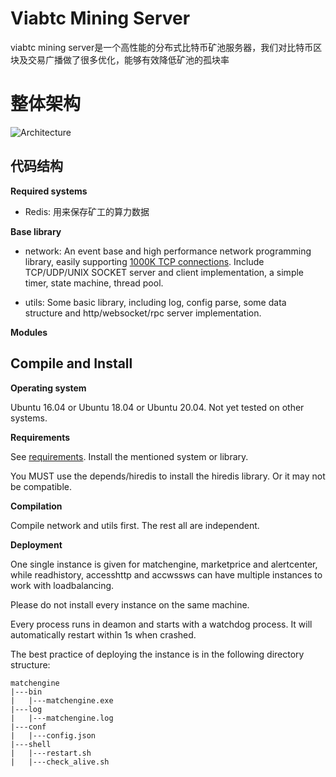 # Viabtc Mining Server
viabtc mining server是一个高性能的分布式比特币矿池服务器，我们对比特币区块及交易广播做了很多优化，能够有效降低矿池的孤块率


# 整体架构
![Architecture](https://user-images.githubusercontent.com/36882284/112812184-639f6880-90af-11eb-8c0f-f5168d426848.jpg)

## 代码结构
**Required systems**
* Redis: 用来保存矿工的算力数据

**Base library**
* network: An event base and high performance network programming library, easily supporting [1000K TCP connections](http://www.kegel.com/c10k.html). Include TCP/UDP/UNIX SOCKET server and client implementation, a simple timer, state machine, thread pool. 

* utils: Some basic library, including log, config parse, some data structure and http/websocket/rpc server implementation.

**Modules**



## Compile and Install

**Operating system**

Ubuntu 16.04 or Ubuntu 18.04 or Ubuntu 20.04. Not yet tested on other systems.

**Requirements**

See [requirements](https://github.com/viabtc/viabtc_mining_server/wiki/requirements). Install the mentioned system or library.

You MUST use the depends/hiredis to install the hiredis library. Or it may not be compatible.

**Compilation**

Compile network and utils first. The rest all are independent.

**Deployment**

One single instance is given for matchengine, marketprice and alertcenter, while readhistory, accesshttp and accwssws can have multiple instances to work with loadbalancing.

Please do not install every instance on the same machine.

Every process runs in deamon and starts with a watchdog process. It will automatically restart within 1s when crashed.

The best practice of deploying the instance is in the following directory structure:

```
matchengine
|---bin
|   |---matchengine.exe
|---log
|   |---matchengine.log
|---conf
|   |---config.json
|---shell
|   |---restart.sh
|   |---check_alive.sh
